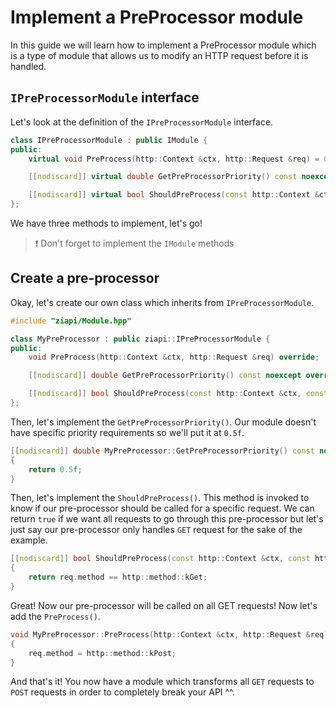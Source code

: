 # Implement a PreProcessor module

In this guide we will learn how to implement a PreProcessor module which is a type of module that allows us to modify an HTTP request before it is handled.

## `IPreProcessorModule` interface

Let's look at the definition of the `IPreProcessorModule` interface.

```c++
class IPreProcessorModule : public IModule {
public:
    virtual void PreProcess(http::Context &ctx, http::Request &req) = 0;

    [[nodiscard]] virtual double GetPreProcessorPriority() const noexcept = 0;

    [[nodiscard]] virtual bool ShouldPreProcess(const http::Context &ctx, const http::Request &req) const = 0;
};
```

We have three methods to implement, let's go!

> :exclamation: Don't forget to implement the `IModule` methods

## Create a pre-processor

Okay, let's create our own class which inherits from `IPreProcessorModule`.

```c++
#include "ziapi/Module.hpp"

class MyPreProcessor : public ziapi::IPreProcessorModule {
public:
    void PreProcess(http::Context &ctx, http::Request &req) override;

    [[nodiscard]] double GetPreProcessorPriority() const noexcept override;

    [[nodiscard]] bool ShouldPreProcess(const http::Context &ctx, const http::Request &req) const override;
};
```

Then, let's implement the `GetPreProcessorPriority()`. Our module doesn't have specific priority requirements so we'll put it at `0.5f`.

```c++
[[nodiscard]] double MyPreProcessor::GetPreProcessorPriority() const noexcept
{
    return 0.5f;
}
```

Then, let's implement the `ShouldPreProcess()`. This method is invoked to know if our pre-processor should be called for a specific request. We can return `true` if we want all requests to go through this pre-processor but let's just say our pre-processor only handles `GET` request for the sake of the example.

```c++
[[nodiscard]] bool ShouldPreProcess(const http::Context &ctx, const http::Request &req) const
{
    return req.method == http::method::kGet;
}
```

Great! Now our pre-processor will be called on all GET requests! Now let's add the `PreProcess()`.

```c++
void MyPreProcessor::PreProcess(http::Context &ctx, http::Request &req)
{
    req.method = http::method::kPost;
}
```

And that's it! You now have a module which transforms all `GET` requests to `POST` requests in order to completely break your API ^^.
